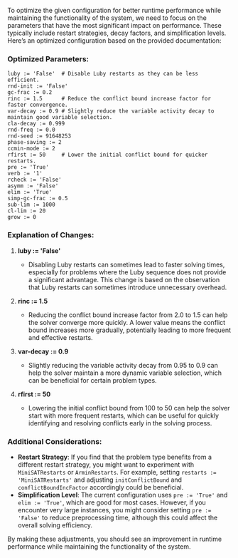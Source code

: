To optimize the given configuration for better runtime performance while maintaining the functionality of the system, we need to focus on the parameters that have the most significant impact on performance. These typically include restart strategies, decay factors, and simplification levels. Here’s an optimized configuration based on the provided documentation:

### Optimized Parameters:
```plaintext
luby := 'False'  # Disable Luby restarts as they can be less efficient.
rnd-init := 'False'
gc-frac := 0.2
rinc := 1.5      # Reduce the conflict bound increase factor for faster convergence.
var-decay := 0.9 # Slightly reduce the variable activity decay to maintain good variable selection.
cla-decay := 0.999
rnd-freq := 0.0
rnd-seed := 91648253
phase-saving := 2
ccmin-mode := 2
rfirst := 50     # Lower the initial conflict bound for quicker restarts.
pre := 'True'
verb := '1'
rcheck := 'False'
asymm := 'False'
elim := 'True'
simp-gc-frac := 0.5
sub-lim := 1000
cl-lim := 20
grow := 0
```

### Explanation of Changes:
1. **luby := 'False'**
   - Disabling Luby restarts can sometimes lead to faster solving times, especially for problems where the Luby sequence does not provide a significant advantage. This change is based on the observation that Luby restarts can sometimes introduce unnecessary overhead.

2. **rinc := 1.5**
   - Reducing the conflict bound increase factor from 2.0 to 1.5 can help the solver converge more quickly. A lower value means the conflict bound increases more gradually, potentially leading to more frequent and effective restarts.

3. **var-decay := 0.9**
   - Slightly reducing the variable activity decay from 0.95 to 0.9 can help the solver maintain a more dynamic variable selection, which can be beneficial for certain problem types.

4. **rfirst := 50**
   - Lowering the initial conflict bound from 100 to 50 can help the solver start with more frequent restarts, which can be useful for quickly identifying and resolving conflicts early in the solving process.

### Additional Considerations:
- **Restart Strategy**: If you find that the problem type benefits from a different restart strategy, you might want to experiment with `MiniSATRestarts` or `ArminRestarts`. For example, setting `restarts := 'MiniSATRestarts'` and adjusting `initConflictBound` and `conflictBoundIncFactor` accordingly could be beneficial.
- **Simplification Level**: The current configuration uses `pre := 'True'` and `elim := 'True'`, which are good for most cases. However, if you encounter very large instances, you might consider setting `pre := 'False'` to reduce preprocessing time, although this could affect the overall solving efficiency.

By making these adjustments, you should see an improvement in runtime performance while maintaining the functionality of the system.